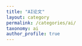 ```yaml
---
title: "AI论文"
layout: category
permalink: /categories/ai/
taxonomy: ai
author_profile: true
---
```

